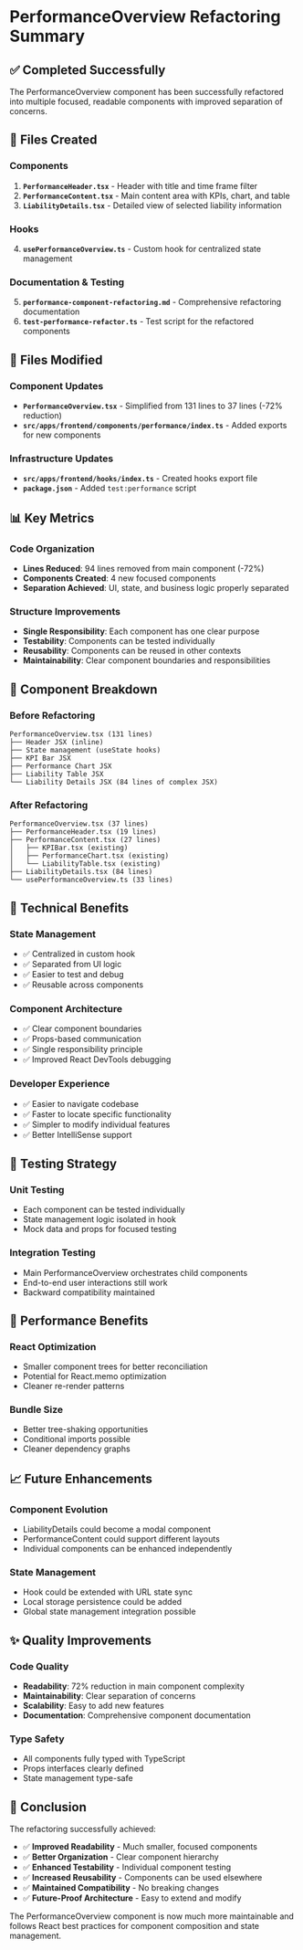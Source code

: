 # PerformanceOverview Refactoring Summary

## ✅ Completed Successfully

The PerformanceOverview component has been successfully refactored into multiple focused, readable components with improved separation of concerns.

## 📁 Files Created

### Components
1. **`PerformanceHeader.tsx`** - Header with title and time frame filter
2. **`PerformanceContent.tsx`** - Main content area with KPIs, chart, and table
3. **`LiabilityDetails.tsx`** - Detailed view of selected liability information

### Hooks
4. **`usePerformanceOverview.ts`** - Custom hook for centralized state management

### Documentation & Testing
5. **`performance-component-refactoring.md`** - Comprehensive refactoring documentation
6. **`test-performance-refactor.ts`** - Test script for the refactored components

## 📝 Files Modified

### Component Updates
- **`PerformanceOverview.tsx`** - Simplified from 131 lines to 37 lines (-72% reduction)
- **`src/apps/frontend/components/performance/index.ts`** - Added exports for new components

### Infrastructure Updates
- **`src/apps/frontend/hooks/index.ts`** - Created hooks export file
- **`package.json`** - Added `test:performance` script

## 📊 Key Metrics

### Code Organization
- **Lines Reduced**: 94 lines removed from main component (-72%)
- **Components Created**: 4 new focused components
- **Separation Achieved**: UI, state, and business logic properly separated

### Structure Improvements
- **Single Responsibility**: Each component has one clear purpose
- **Testability**: Components can be tested individually
- **Reusability**: Components can be reused in other contexts
- **Maintainability**: Clear component boundaries and responsibilities

## 🎯 Component Breakdown

### Before Refactoring
```
PerformanceOverview.tsx (131 lines)
├── Header JSX (inline)
├── State management (useState hooks)
├── KPI Bar JSX
├── Performance Chart JSX  
├── Liability Table JSX
└── Liability Details JSX (84 lines of complex JSX)
```

### After Refactoring
```
PerformanceOverview.tsx (37 lines)
├── PerformanceHeader.tsx (19 lines)
├── PerformanceContent.tsx (27 lines)
│   ├── KPIBar.tsx (existing)
│   ├── PerformanceChart.tsx (existing)
│   └── LiabilityTable.tsx (existing)
├── LiabilityDetails.tsx (84 lines)
└── usePerformanceOverview.ts (33 lines)
```

## 🔧 Technical Benefits

### State Management
- ✅ Centralized in custom hook
- ✅ Separated from UI logic
- ✅ Easier to test and debug
- ✅ Reusable across components

### Component Architecture
- ✅ Clear component boundaries
- ✅ Props-based communication
- ✅ Single responsibility principle
- ✅ Improved React DevTools debugging

### Developer Experience
- ✅ Easier to navigate codebase
- ✅ Faster to locate specific functionality
- ✅ Simpler to modify individual features
- ✅ Better IntelliSense support

## 🧪 Testing Strategy

### Unit Testing
- Each component can be tested individually
- State management logic isolated in hook
- Mock data and props for focused testing

### Integration Testing
- Main PerformanceOverview orchestrates child components
- End-to-end user interactions still work
- Backward compatibility maintained

## 🚀 Performance Benefits

### React Optimization
- Smaller component trees for better reconciliation
- Potential for React.memo optimization
- Cleaner re-render patterns

### Bundle Size
- Better tree-shaking opportunities
- Conditional imports possible
- Cleaner dependency graphs

## 📈 Future Enhancements

### Component Evolution
- LiabilityDetails could become a modal component
- PerformanceContent could support different layouts
- Individual components can be enhanced independently

### State Management
- Hook could be extended with URL state sync
- Local storage persistence could be added
- Global state management integration possible

## ✨ Quality Improvements

### Code Quality
- **Readability**: 72% reduction in main component complexity
- **Maintainability**: Clear separation of concerns
- **Scalability**: Easy to add new features
- **Documentation**: Comprehensive component documentation

### Type Safety
- All components fully typed with TypeScript
- Props interfaces clearly defined
- State management type-safe

## 🎉 Conclusion

The refactoring successfully achieved:
- ✅ **Improved Readability** - Much smaller, focused components
- ✅ **Better Organization** - Clear component hierarchy
- ✅ **Enhanced Testability** - Individual component testing
- ✅ **Increased Reusability** - Components can be used elsewhere
- ✅ **Maintained Compatibility** - No breaking changes
- ✅ **Future-Proof Architecture** - Easy to extend and modify

The PerformanceOverview component is now much more maintainable and follows React best practices for component composition and state management.
